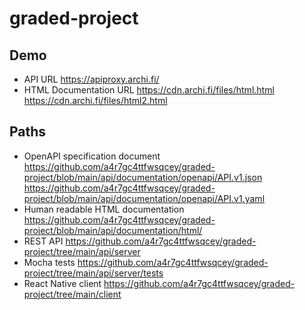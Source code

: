 # graded-project
## Demo
- API URL
https://apiproxy.archi.fi/
- HTML Documentation URL
https://cdn.archi.fi/files/html.html
https://cdn.archi.fi/files/html2.html
## Paths
- OpenAPI specification document
https://github.com/a4r7gc4ttfwsqcey/graded-project/blob/main/api/documentation/openapi/API.v1.json
https://github.com/a4r7gc4ttfwsqcey/graded-project/blob/main/api/documentation/openapi/API.v1.yaml
- Human readable HTML documentation
https://github.com/a4r7gc4ttfwsqcey/graded-project/blob/main/api/documentation/html/
- REST API
https://github.com/a4r7gc4ttfwsqcey/graded-project/tree/main/api/server
- Mocha tests
https://github.com/a4r7gc4ttfwsqcey/graded-project/tree/main/api/server/tests
- React Native client
https://github.com/a4r7gc4ttfwsqcey/graded-project/tree/main/client
